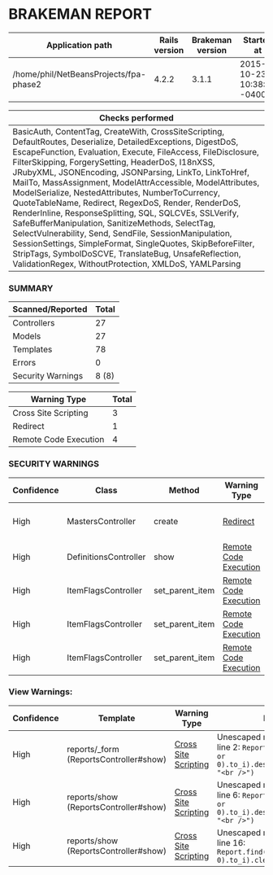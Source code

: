 # BRAKEMAN REPORT

| Application path                       | Rails version | Brakeman version | Started at                | Duration            |
|----------------------------------------|---------------|------------------|---------------------------|---------------------|
| /home/phil/NetBeansProjects/fpa-phase2 | 4.2.2         | 3.1.1            | 2015-10-23 10:38:39 -0400 | 2.566980008 seconds |

| Checks performed                                                                                                                                                                                                                                                                                                                                                                                                                                                                                                                                                                                                                                                                                                                                                                                                                 |
|----------------------------------------------------------------------------------------------------------------------------------------------------------------------------------------------------------------------------------------------------------------------------------------------------------------------------------------------------------------------------------------------------------------------------------------------------------------------------------------------------------------------------------------------------------------------------------------------------------------------------------------------------------------------------------------------------------------------------------------------------------------------------------------------------------------------------------|
| BasicAuth, ContentTag, CreateWith, CrossSiteScripting, DefaultRoutes, Deserialize, DetailedExceptions, DigestDoS, EscapeFunction, Evaluation, Execute, FileAccess, FileDisclosure, FilterSkipping, ForgerySetting, HeaderDoS, I18nXSS, JRubyXML, JSONEncoding, JSONParsing, LinkTo, LinkToHref, MailTo, MassAssignment, ModelAttrAccessible, ModelAttributes, ModelSerialize, NestedAttributes, NumberToCurrency, QuoteTableName, Redirect, RegexDoS, Render, RenderDoS, RenderInline, ResponseSplitting, SQL, SQLCVEs, SSLVerify, SafeBufferManipulation, SanitizeMethods, SelectTag, SelectVulnerability, Send, SendFile, SessionManipulation, SessionSettings, SimpleFormat, SingleQuotes, SkipBeforeFilter, StripTags, SymbolDoSCVE, TranslateBug, UnsafeReflection, ValidationRegex, WithoutProtection, XMLDoS, YAMLParsing |

### SUMMARY

| Scanned/Reported  | Total |
|-------------------|-------|
| Controllers       | 27    |
| Models            | 27    |
| Templates         | 78    |
| Errors            | 0     |
| Security Warnings | 8 (8) |

| Warning Type          | Total |
|-----------------------|-------|
| Cross Site Scripting  | 3     |
| Redirect              | 1     |
| Remote Code Execution | 4     |

### SECURITY WARNINGS

| Confidence | Class                 | Method          | Warning Type                                                                                  | Message                                                                                                                                                                                                |
|------------|-----------------------|-----------------|-----------------------------------------------------------------------------------------------|--------------------------------------------------------------------------------------------------------------------------------------------------------------------------------------------------------|
| High       | MastersController     | create          | [Redirect](http://brakemanscanner.org/docs/warning_types/redirect/)                           | Possible unprotected redirect near line 78: `redirect_to(Master.create_master_records(current_user), :notice => ("Created Master Record with MSID #{Master.create_master_records(current_user).id}"))` |
| High       | DefinitionsController | show            | [Remote Code Execution](http://brakemanscanner.org/docs/warning_types/remote_code_execution/) | Unsafe reflection method constantize called with parameter value near line 23: `params[:id].classify.constantize`                                                                                      |
| High       | ItemFlagsController   | set_parent_item | [Remote Code Execution](http://brakemanscanner.org/docs/warning_types/remote_code_execution/) | Unsafe reflection method constantize called with parameter value near line 59: `params[:item_controller].singularize.camelize.constantize`                                                             |
| High       | ItemFlagsController   | set_parent_item | [Remote Code Execution](http://brakemanscanner.org/docs/warning_types/remote_code_execution/) | Unsafe reflection method constantize called with parameter value near line 61: `params[:item_controller].singularize.camelize.constantize`                                                             |
| High       | ItemFlagsController   | set_parent_item | [Remote Code Execution](http://brakemanscanner.org/docs/warning_types/remote_code_execution/) | Unsafe reflection method constantize called with parameter value near line 63: `"DynamicModel::#{params[:item_controller].singularize.camelize}".constantize`                                          |

### View Warnings:

| Confidence | Template                               | Warning Type                                                                               | Message                                                                                                        |
|------------|----------------------------------------|--------------------------------------------------------------------------------------------|----------------------------------------------------------------------------------------------------------------|
| High       | reports/_form (ReportsController#show) | [Cross Site Scripting](http://brakemanscanner.org/docs/warning_types/cross_site_scripting) | Unescaped model attribute near line 2: `Report.find((params[:id] or 0).to_i).description.gsub("\n", "<br />")` |
| High       | reports/show (ReportsController#show)  | [Cross Site Scripting](http://brakemanscanner.org/docs/warning_types/cross_site_scripting) | Unescaped model attribute near line 6: `Report.find((params[:id] or 0).to_i).description.gsub("\n", "<br />")` |
| High       | reports/show (ReportsController#show)  | [Cross Site Scripting](http://brakemanscanner.org/docs/warning_types/cross_site_scripting) | Unescaped model attribute near line 16: `Report.find((params[:id] or 0).to_i).clean_sql`                       |

